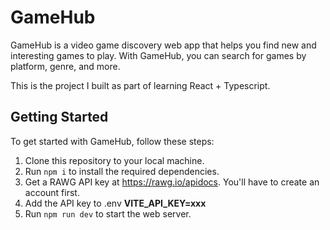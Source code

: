 # GameHub

GameHub is a video game discovery web app that helps you find new and interesting games to play. With GameHub, you can search for games by platform, genre, and more.

This is the project I built as part of learning React + Typescript.

## Getting Started

To get started with GameHub, follow these steps:

1. Clone this repository to your local machine.
2. Run `npm i` to install the required dependencies.
3. Get a RAWG API key at https://rawg.io/apidocs. You'll have to create an account first.
4. Add the API key to .env **VITE_API_KEY=xxx**
5. Run `npm run dev` to start the web server.

